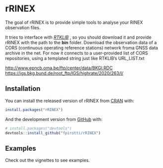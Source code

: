 
<!-- README.md is generated from README.Rmd. Please edit that file -->

# rRINEX

<!-- badges: start -->
<!-- badges: end -->

The goal of rRINEX is to provide simple tools to analyse your RINEX
observation files.

It tries to interface with
<a href="http://www.rtklib.com" target="_blank"><em>RTKLIB</em></a> , so
you should download it and provide rRINEX with the path to the **bin**
folder. Download the observation data of a CORS (continuous operating
reference stations) network froma GNSS data archive in the net. For now
it connects to a user-provided list of CORS repositories, using a
templated string just like RTKLIB’s URL_LIST.txt

<http://www.epncb.oma.be/ftp/center/data/BKGI.RDC>
<https://igs.bkg.bund.de/root_ftp/IGS/highrate/2020/263/l/>

## Installation

You can install the released version of rRINEX from
[CRAN](https://CRAN.R-project.org) with:

``` r
install.packages("rRINEX")
```

And the development version from [GitHub](https://github.com/) with:

``` r
# install.packages("devtools")
devtools::install_github("fpirotti/rRINEX")
```

## Examples

Check out the vignettes to see examples.
